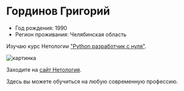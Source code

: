 # Гординов Григорий
- Год рождения: 1990
- Регион проживания: Челябинская область

Изучаю курс Нетологии ["Python разработчик с нуля"][1].

![картинка][3]

[3]: https://rakovanie.ru/wp-content/uploads/2021/10/1b2m4zp2.png

Заходите на [сайт Нетология][2]. 

Здесь вы можете обучиться на любую современную профессию.

[1]: https://netology.ru/programs/python#/ "Python разработчик с нуля"
[2]: https://netology.ru/ "сайт Нетология"
